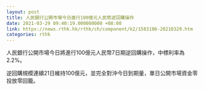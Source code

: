 ```yaml
---
layout: post
title: 人民銀行公開市場今日進行100億元人民幣逆回購操作
date: 2021-03-29 09:40:19.000000000 +08:00
link: https://news.rthk.hk/rthk/ch/component/k2/1583106-20210329.htm
categories: rthk
---
```


人民銀行公開市場今日將進行100億元人民幣7日期逆回購操作，中標利率為2.2%。

逆回購規模連續21日維持100億元，並完全對沖今日到期量，單日公開市場資金零投放零回籠。
